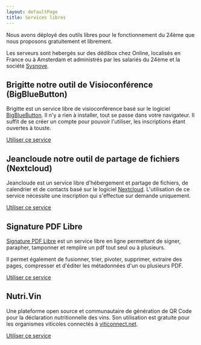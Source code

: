 ```yaml
---
layout: defaultPage
title: Services libres
---
```


Nous avons déployé des outils libres pour le fonctionnement du 24ème que nous proposons gratuitement et librement.

Les serveurs sont hebergés sur des dédibox chez Online, localisés en France ou à Amsterdam et administrés par les salariés du 24ème et la société [Sysnove](https://www.sysnove.fr/).

## Brigitte notre outil de Visioconférence (BigBlueButton)

Brigitte est un service libre de visioconférence basé sur le logiciel [BigBlueButton](https://fr.wikipedia.org/wiki/BigBlueButton). Il n'y a rien à installer, tout se passe dans votre navigateur. Il suffit de se créer un compte pour pouvoir l'utiliser, les inscriptions étant ouvertes à touste.

[Utiliser ce service](https://brigitte.24eme.fr)

## Jeancloude notre outil de partage de fichiers (Nextcloud)

Jeancloude est un service libre d'hébergement et partage de fichiers, de calendrier et de contacts basé sur le logiciel [Nextcloud](https://fr.wikipedia.org/wiki/Nextcloud). L'utilisation de ce service nécessite une inscription qui s'effectue sur demande uniquement.

[Utiliser ce service](https://jeancloude.24eme.fr/)

## Signature PDF Libre

<a href="https://github.com/24eme/signaturepdf">Signature PDF Libre</a> est un service libre en ligne permettant de signer, parapher, tamponner et remplire un pdf tout seul ou à plusieurs. 

Il permet également de fusionner, trier, pivoter, supprimer, extraire des pages, compresser et d'éditer les métadonnées d'un ou plusieurs PDF.

[Utiliser ce service](https://pdf.24eme.fr/)

## Nutri.Vin

Une plateforme open source et communautaire de génération de QR Code pour la déclaration nutritionnelle des vins. Son utilisation est gratuite pour les organismes viticoles connectés à [viticonnect.net](https://viticonnect.net/).


[Utiliser ce service](https://nutri.vin/)
